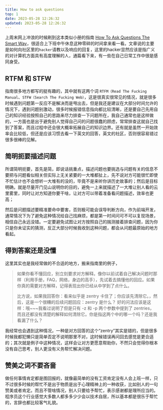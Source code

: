 ```yaml
---
title: How to ask questions
top: 1
date: 2023-05-28 12:26:32
updated: 2023-05-28 12:26:32
---
```


上周末网上冲浪的时候刷到这本类似小册的指南 [How To Ask Questions The Smart Way](https://github.com/ryanhanwu/How-To-Ask-Questions-The-Smart-Way/blob/main/README-zh_CN.md)，很适合上下班中午休息这种零碎的时间拿来看一看。文章说的主要是如何向社区里的`hacker`请教以及响应的回复，这里的hacker显然应该是指广义的对计算机方面具有高度理解的人，通篇看下来，有一些在自己日常工作中很是感同身受。



## RTFM 和 STFW

指南很多地方都写的挺有趣的，其中就有这两个词 `RTFM（Read The Fucking Manual`、`STFW（Search The Fucking Web）`，这是很真实很常见的情况，就是很多时候遇到问题第一反应不是解决而是甩出去，但是我还是建议在大部分时间允许的情况下，遇到问题别激动，很多时候报错信息指向都比较清晰，还是要自己先用自己的知识经验按照自己的思路来尽力排查一下问题所在，我自己通常也是这样做的，一方面也是出于避免别人觉得自己问的问题很蠢的顾虑，常常排查这就自己找到了答案，而且过程中还会很大概率拓展自己的知识边界。还有就是虽然一开始效率会比较低，但还是应该习惯去看一下英文的回答，英文的社区，否则很容易错过很多很棒的见解。

## 简明扼要描述问题

所谓简明扼要，首先是简，即说话挑重点，描述问题也要挑选与问题有关的信息不要把与问题看似相关但实际上无关紧要的一大堆都扯上，先不说对方可能很忙即使不忙估计也不会想听一大堆有的没的，毕竟不是来听你讲历史故事的；然后是目标明确，就是尽量开门见山说明你的目的，避免一上来就描述了一大堆让别人看的云里雾里，同时让对方知道你要干啥，让对方可以带着准备看问题描述，效率也更高；

然后是问题描述要精准要命中要害，否则极可能会误导判断方向，作为前端开发，通常情况下为了避免这种情况给自己找麻烦，都是第一时间问可不可以复现场景，相信自己永远没错。一定要避免试图让对方按照自己的揣测接着排查问题，因为你只是你未证实的猜测，反正大部分时候我收到这种问题，都会从问题最原始的地方看起。

## 得到答案还是没懂

这里其实也是我经常做的不合适的地方，搬来指南里的例子，
> 如果你看不懂回应，别立刻要求对方解释。像你以前试着自己解决问题时那样（利用手册，FAQ，网络，身边的高手），先试着去搞懂他的回应。如果你真的需要对方解释，记得表现出你已经从中学到了点什么。
>
> 比方说，如果我回答你：看来似乎是 zentry 卡住了；你应该先清除它。，然后，这是一个很糟的后续问题回应：zentry 是什么？ 好的问法应该是这样：哦~~~我看过说明了但是只有 -z 和 -p 两个参数中提到了 zentries，而且还都没有清楚的解释如何清除它。你是指这两个中的哪一个吗？还是我看漏了什么？

我经常也会遇到这种情况，一种是对方回答的这个“zentry”其实是错的，但是很多时候我都犯懒只是简单否定不说明那里不对，这时候错误再问回去感觉是更合适的；其次就是例子中这种情况，这样会让对方更愿意帮助你，不然只会觉得你根本没有自己思考，别人更没有义务帮忙解决问题。

## 赞美之词不要吝啬

做任何事情肯定都是图回报的，就像最简单的没有工资肯定没有人会上班一样，只不过很多时候的帮忙不是出于物质是出于心理精神上的一种收获，比如别人的一句赞美或者肯定。而且不管啥情况，别人只要给予帮忙，表示感谢都是理所应当的。程序员这个行业感觉大多数人都多多少少会以技术自居，所以基本都是很乐于帮忙的，言辞也都比较客气礼貌。